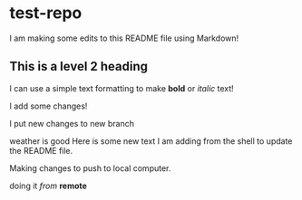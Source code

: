 # test-repo

I am making some edits to this README file using Markdown!

## This is a level 2 heading
I can use a simple text formatting to make **bold** or *italic* text!

I add some changes!

I put new changes to new branch

weather is good
Here is some new text I am adding from the shell to update the README file.

Making changes to push to local computer.

doing it *from* **remote**
